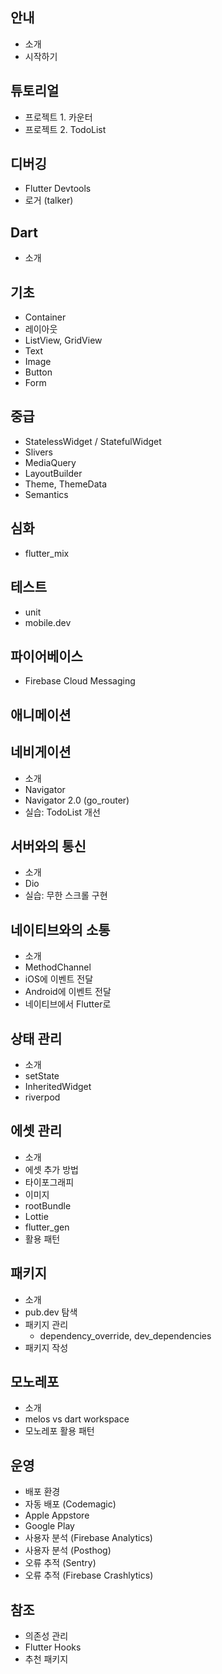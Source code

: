 ## 안내

- 소개
- 시작하기

## 튜토리얼

- 프로젝트 1. 카운터
- 프로젝트 2. TodoList

## 디버깅

- Flutter Devtools
- 로거 (talker)

## Dart

- 소개

## 기초

- Container
- 레이아웃
- ListView, GridView
- Text
- Image
- Button
- Form


## 중급

- StatelessWidget / StatefulWidget
- Slivers
- MediaQuery
- LayoutBuilder
- Theme, ThemeData
- Semantics

## 심화

- flutter_mix

## 테스트

- unit
- mobile.dev

## 파이어베이스

- Firebase Cloud Messaging

## 애니메이션


## 네비게이션

- 소개
- Navigator
- Navigator 2.0 (go_router)
- 실습: TodoList 개선

## 서버와의 통신

- 소개
- Dio
- 실습: 무한 스크롤 구현

## 네이티브와의 소통

- 소개
- MethodChannel
- iOS에 이벤트 전달
- Android에 이벤트 전달
- 네이티브에서 Flutter로

## 상태 관리

- 소개
- setState
- InheritedWidget
- riverpod

## 에셋 관리

- 소개
- 에셋 추가 방법
- 타이포그래피
- 이미지
- rootBundle
- Lottie
- flutter_gen
- 활용 패턴

## 패키지
- 소개
- pub.dev 탐색
- 패키지 관리
  - dependency_override, dev_dependencies
- 패키지 작성

## 모노레포
- 소개
- melos vs dart workspace
- 모노레포 활용 패턴


## 운영

- 배포 환경
- 자동 배포 (Codemagic)
- Apple Appstore
- Google Play
- 사용자 분석 (Firebase Analytics)
- 사용자 분석 (Posthog)
- 오류 추적 (Sentry)
- 오류 추적 (Firebase Crashlytics)

## 참조

- 의존성 관리
- Flutter Hooks
- 추천 패키지
